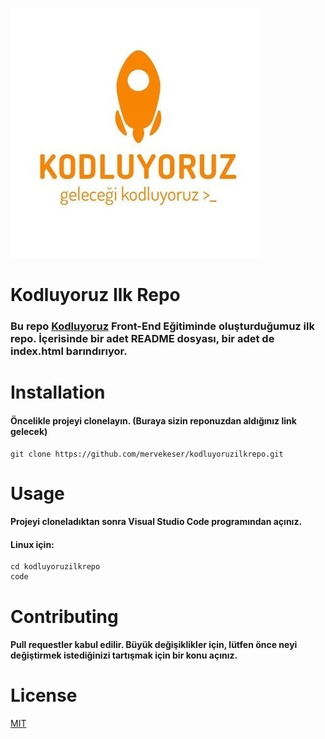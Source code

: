 ![Kodluyoruz](https://raw.githubusercontent.com/Kodluyoruz/taskforce/git/git/markdown-nedir-nasil-kullaniriz-/figures/kodluyoruz_logo.jpg)







# Kodluyoruz Ilk Repo

### Bu repo [Kodluyoruz](https://www.kodluyoruz.org/) Front-End Eğitiminde oluşturduğumuz ilk repo. İçerisinde bir adet README dosyası, bir adet de index.html barındırıyor.



# Installation

#### Öncelikle projeyi clonelayın. (Buraya sizin reponuzdan aldığınız link gelecek)

``` git clone https://github.com/mervekeser/kodluyoruzilkrepo.git
git clone https://github.com/mervekeser/kodluyoruzilkrepo.git

```



# Usage

#### Projeyi cloneladıktan sonra Visual Studio Code programından açınız. 

#### Linux için:

```
cd kodluyoruzilkrepo
code
```



# Contributing

#### Pull requestler kabul edilir. Büyük değişiklikler için, lütfen önce neyi değiştirmek istediğinizi tartışmak için bir konu açınız.



# License 

[MIT]()







 

##  
